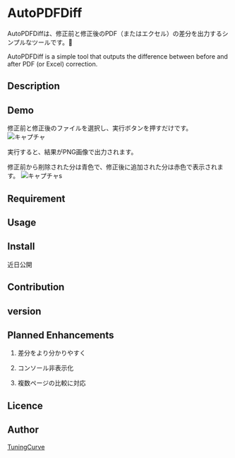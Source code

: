 AutoPDFDiff
====


AutoPDFDiffは、修正前と修正後のPDF（またはエクセル）の差分を出力するシンプルなツールです。📑

AutoPDFDiff is a simple tool that outputs the difference between before and after PDF (or Excel) correction.

## Description

## Demo
修正前と修正後のファイルを選択し、実行ボタンを押すだけです。
![キャプチャ](https://user-images.githubusercontent.com/74825094/100531124-c4bc4a00-323d-11eb-815b-e9d82e7c7374.PNG)

実行すると、結果がPNG画像で出力されます。

修正前から削除された分は青色で、修正後に追加された分は赤色で表示されます。
![キャプチャs](https://user-images.githubusercontent.com/74825094/100531161-1d8be280-323e-11eb-95d1-cae3e50e50ec.PNG)

## Requirement

## Usage

## Install
近日公開

## Contribution

## version


## Planned Enhancements
1. 差分をより分かりやすく

2. コンソール非表示化

3. 複数ページの比較に対応

## Licence

## Author
[TuningCurve](https://github.com/TuningCurve)
